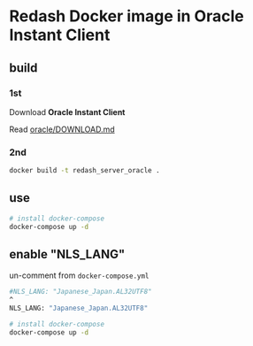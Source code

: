 # Redash Docker image in Oracle Instant Client

## build

### 1st

Download **Oracle Instant Client**

Read [oracle/DOWNLOAD.md](oracle/DOWNLOAD.md)

### 2nd

```sh
docker build -t redash_server_oracle .
```

## use

```sh
# install docker-compose
docker-compose up -d
```

## enable "NLS_LANG"

un-comment from `docker-compose.yml`
```sh
#NLS_LANG: "Japanese_Japan.AL32UTF8"
^
NLS_LANG: "Japanese_Japan.AL32UTF8"
```

```sh
# install docker-compose
docker-compose up -d
```
